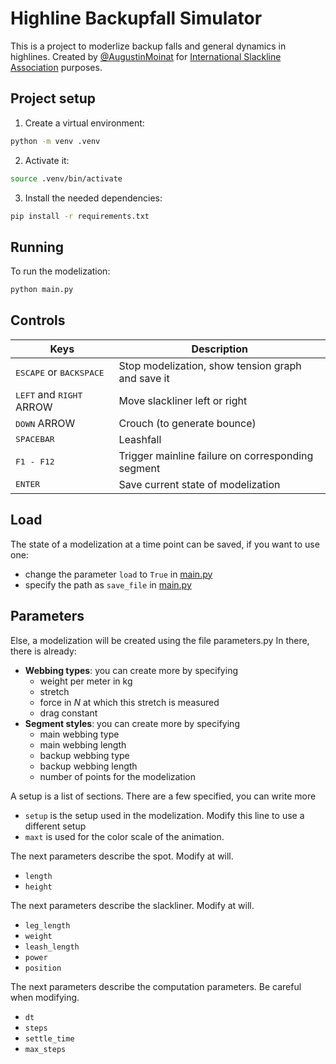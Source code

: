 # Highline Backupfall Simulator

This is a project to moderlize backup falls and general dynamics in highlines.
Created by [@AugustinMoinat](https://github.com/AugustinMoinat) for [International Slackline Association](https://www.slacklineinternational.org/) purposes.


## Project setup

1. Create a virtual environment:
```bash
python -m venv .venv
```
2. Activate it:
```bash
source .venv/bin/activate
```
3. Install the needed dependencies:
```bash
pip install -r requirements.txt
```


## Running 

To run the modelization:
```bash
python main.py
```


## Controls

|Keys|Description|
|---|---|
|<kbd>ESCAPE</kbd> or <kbd>BACKSPACE</kbd> | Stop modelization, show tension graph and save it|
|<kbd>LEFT</kbd> and <kbd>RIGHT</kbd> ARROW | Move slackliner left or right|
|<kbd>DOWN</kbd> ARROW | Crouch (to generate bounce)|
|<kbd>SPACEBAR</kbd> | Leashfall|
|<kbd>F1 - F12</kbd> | Trigger mainline failure on corresponding segment|
|<kbd>ENTER</kbd> | Save current state of modelization|


## Load

The state of a modelization at a time point can be saved, if you want to use one:
- change the parameter `load` to `True` in [main.py](main.py)
- specify the path as `save_file` in [main.py](main.py)


## Parameters

Else, a modelization will be created using the file parameters.py
In there, there is already:
- **Webbing types**: you can create more by specifying
	- weight per meter in kg
	- stretch
	- force in _N_ at which this stretch is measured
	- drag constant
- **Segment styles**: you can create more by specifying
	- main webbing type
	- main webbing length
	- backup webbing type
	- backup webbing  length
	- number of points for the modelization

A setup is a list of sections. There are a few specified, you can write more
- `setup` is the setup used in the modelization. Modify this line to use a different setup
- `maxt` is used for the color scale of the animation.

The next parameters describe the spot. Modify at will.
- `length`
- `height`

The next parameters describe the slackliner. Modify at will.
- `leg_length`
- `weight`
- `leash_length`
- `power`
- `position`

The next parameters describe the computation parameters. Be careful when modifying.
- `dt`
- `steps`
- `settle_time`
- `max_steps`

